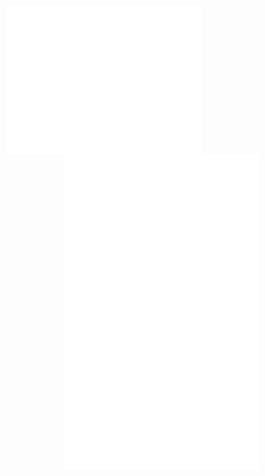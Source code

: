 [<img align="left" width="390" alt="🦑" src="github-metrics.svg">](#)
[<img align="right" width="390" alt="🦑" src="metrics.plugin.achievements.compact.svg">](#)
[<img align="right" width="390" alt="🦑" src="https://raw.githubusercontent.com/TheMajorMayhem/TheMajorMayhem/6c912b5da3f2cff9f6b5ec06666f9ddd1b0640df/metrics.plugin.achievements.compact.svg">](#)
